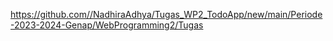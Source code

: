 https://github.com//NadhiraAdhya/Tugas_WP2_TodoApp/new/main/Periode-2023-2024-Genap/WebProgramming2/Tugas
